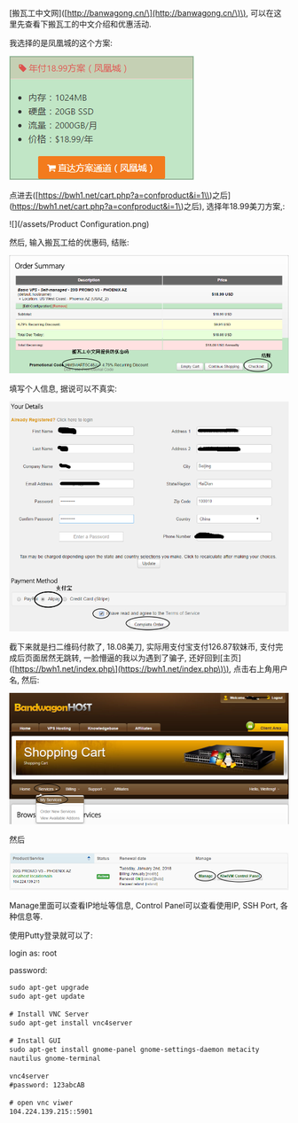 \[搬瓦工中文网\]\([http://banwagong.cn/\](http://banwagong.cn/\)\), 可以在这里先查看下搬瓦工的中文介绍和优惠活动.

我选择的是凤凰城的这个方案:

![](/assets/凤凰城方案.png)

点进去\([https://bwh1.net/cart.php?a=confproduct&i=1\\)之后](https://bwh1.net/cart.php?a=confproduct&i=1\)之后\), 选择年18.99美刀方案,:

![](/assets/Product Configuration.png)

然后, 输入搬瓦工给的优惠码, 结账:

![](/assets/优惠码.png)

填写个人信息, 据说可以不真实:

![](/assets/信息.png)

截下来就是扫二维码付款了, 18.08美刀,  实际用支付宝支付126.87软妹币,  支付完成后页面居然无跳转, 一脸懵逼的我以为遇到了骗子, 还好回到\[主页\]\([https://bwh1.net/index.php\](https://bwh1.net/index.php\)\), 点击右上角用户名, 然后:

![](/assets/services.png)

然后

![](/assets/Product.png)

Manage里面可以查看IP地址等信息, Control Panel可以查看使用IP, SSH Port, 各种信息等.

使用Putty登录就可以了:

login as: root

password:

```
sudo apt-get upgrade
sudo apt-get update

# Install VNC Server
sudo apt-get install vnc4server

# Install GUI
sudo apt-get install gnome-panel gnome-settings-daemon metacity nautilus gnome-terminal  

vnc4server
#password: 123abcAB

# open vnc viwer
104.224.139.215::5901
```



